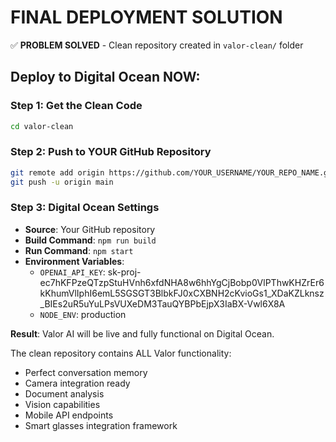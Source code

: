 # FINAL DEPLOYMENT SOLUTION

✅ **PROBLEM SOLVED** - Clean repository created in `valor-clean/` folder

## Deploy to Digital Ocean NOW:

### Step 1: Get the Clean Code
```bash
cd valor-clean
```

### Step 2: Push to YOUR GitHub Repository
```bash
git remote add origin https://github.com/YOUR_USERNAME/YOUR_REPO_NAME.git
git push -u origin main
```

### Step 3: Digital Ocean Settings
- **Source**: Your GitHub repository 
- **Build Command**: `npm run build`
- **Run Command**: `npm start`
- **Environment Variables**:
  - `OPENAI_API_KEY`: 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
  - `NODE_ENV`: production

**Result**: Valor AI will be live and fully functional on Digital Ocean.

The clean repository contains ALL Valor functionality:
- Perfect conversation memory
- Camera integration ready
- Document analysis
- Vision capabilities
- Mobile API endpoints
- Smart glasses integration framework